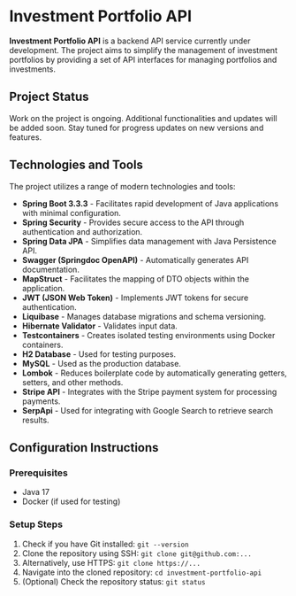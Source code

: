 # Investment Portfolio API

**Investment Portfolio API** is a backend API service currently under development. The project aims to simplify the management of investment portfolios by providing a set of API interfaces for managing portfolios and investments.

## Project Status

Work on the project is ongoing. Additional functionalities and updates will be added soon. Stay tuned for progress updates on new versions and features.

## Technologies and Tools

The project utilizes a range of modern technologies and tools:

- **Spring Boot 3.3.3** - Facilitates rapid development of Java applications with minimal configuration.
- **Spring Security** - Provides secure access to the API through authentication and authorization.
- **Spring Data JPA** - Simplifies data management with Java Persistence API.
- **Swagger (Springdoc OpenAPI)** - Automatically generates API documentation.
- **MapStruct** - Facilitates the mapping of DTO objects within the application.
- **JWT (JSON Web Token)** - Implements JWT tokens for secure authentication.
- **Liquibase** - Manages database migrations and schema versioning.
- **Hibernate Validator** - Validates input data.
- **Testcontainers** - Creates isolated testing environments using Docker containers.
- **H2 Database** - Used for testing purposes.
- **MySQL** - Used as the production database.
- **Lombok** - Reduces boilerplate code by automatically generating getters, setters, and other methods.
- **Stripe API** - Integrates with the Stripe payment system for processing payments.
- **SerpApi** - Used for integrating with Google Search to retrieve search results.

## Configuration Instructions

### Prerequisites

- Java 17
- Docker (if used for testing)

### Setup Steps

1. Check if you have Git installed: `git --version`
2. Clone the repository using SSH: `git clone git@github.com:...`
3. Alternatively, use HTTPS: `git clone https://...`
4. Navigate into the cloned repository: `cd investment-portfolio-api`
5. (Optional) Check the repository status: `git status`
